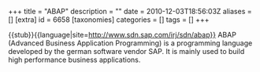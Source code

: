 +++
title = "ABAP"
description = ""
date = 2010-12-03T18:56:03Z
aliases = []
[extra]
id = 6658
[taxonomies]
categories = []
tags = []
+++

{{stub}}{{language|site=http://www.sdn.sap.com/irj/sdn/abap}}
ABAP (Advanced Business Application Programming) is a programming language developed by the german software vendor SAP. It is mainly used to build high performance business applications.
